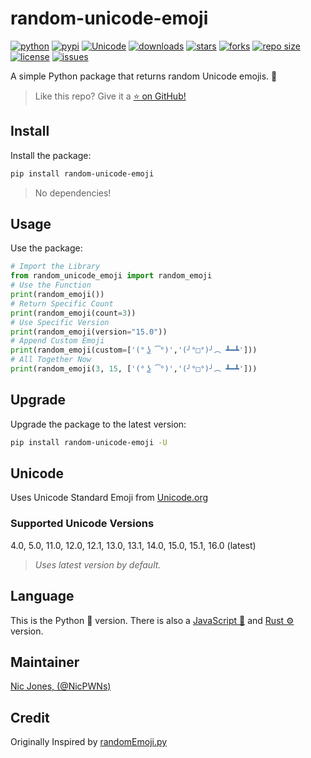 # random-unicode-emoji

[![python](https://img.shields.io/pypi/pyversions/random-unicode-emoji)](https://pypi.org/project/random-unicode-emoji/)
[![pypi](https://img.shields.io/pypi/v/random-unicode-emoji)](https://pypi.org/project/random-unicode-emoji/)
[![Unicode](https://img.shields.io/badge/Unicode-15.0-success)](https://www.unicode.org/Public/emoji/15.0/)
[![downloads](https://pepy.tech/badge/random-unicode-emoji)](https://pepy.tech/project/random-unicode-emoji)
[![stars](https://img.shields.io/github/stars/NicPWNs/random-unicode-emoji-py)](https://github.com/NicPWNs/random-unicode-emoji-py/stargazers)
[![forks](https://img.shields.io/github/forks/NicPWNs/random-unicode-emoji-py.svg)](https://github.com/NicPWNs/random-unicode-emoji-py/forks)
[![repo size](https://img.shields.io/github/repo-size/NicPWNs/random-unicode-emoji-py)](https://github.com/NicPWNs/random-unicode-emoji-py)
[![license](https://img.shields.io/badge/license-MIT-green.svg)](https://github.com/NicPWNs/random-unicode-emoji-py/blob/main/LICENSE.rst)
[![issues](https://img.shields.io/github/issues/NicPWNs/random-unicode-emoji-py.svg)](https://github.com/NicPWNs/random-unicode-emoji-py/issues)

A simple Python package that returns random Unicode emojis. 🐍

> Like this repo? Give it a [⭐ on GitHub!](https://github.com/NicPWNs/random-unicode-emoji-py)

## Install

Install the package:

```bash
pip install random-unicode-emoji
```

> No dependencies!

## Usage

Use the package:

```py
# Import the Library
from random_unicode_emoji import random_emoji
# Use the Function
print(random_emoji())
# Return Specific Count
print(random_emoji(count=3))
# Use Specific Version
print(random_emoji(version="15.0"))
# Append Custom Emoji
print(random_emoji(custom=['(° ͜ʖ ͡°)','(╯°□°)╯︵ ┻━┻']))
# All Together Now
print(random_emoji(3, 15, ['(° ͜ʖ ͡°)','(╯°□°)╯︵ ┻━┻']))
```

## Upgrade

Upgrade the package to the latest version:

```bash
pip install random-unicode-emoji -U
```

## Unicode

Uses Unicode Standard Emoji from [Unicode.org](https://www.unicode.org/Public/emoji/)

### Supported Unicode Versions

4.0, 5.0, 11.0, 12.0, 12.1, 13.0, 13.1, 14.0, 15.0, 15.1, 16.0 (latest)

> _Uses latest version by default._

## Language

This is the Python 🐍 version. There is also a [JavaScript 📜](https://github.com/NicPWNs/random-unicode-emoji) and [Rust ⚙️](https://github.com/NicPWNs/random-unicode-emoji-rs) version.

## Maintainer

[Nic Jones, (@NicPWNs)](https://github.com/NicPWNs)

## Credit

Originally Inspired by [randomEmoji.py](https://gist.github.com/shello/efa2655e8a7bce52f273)
